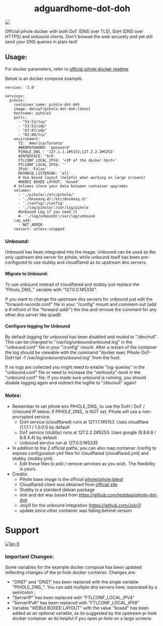<h1 align="center" id="heading"> adguardhome-dot-doh </h1>

<a href="https://github.com/frankebobdk/pihole-dot-doh/blob/main/CHANGELOG.MD"><img src="https://img.shields.io/badge/🔶-Changelog-blue" /></a>

Official pihole docker with both DoT (DNS over TLS), DoH (DNS over HTTPS)  and unbound clients. Don't browse the web securely and yet still send your DNS queries in plain text!

## Usage:

For docker parameters, refer to [official pihole docker readme](https://github.com/pi-hole/docker-pi-hole?tab=readme-ov-file#environment-variables). 

Below is an docker compose example.

```
version: '3.0'

services:
  pihole:
    container_name: pihole-dot-doh
    image: devzwf/pihole-dot-doh:latest
    hostname: pihole1
    ports:
      - "53:53/tcp"
      - "53:53/udp"
      - "67:67/udp"
      - "82:80/tcp"
    environment:
      TZ: 'America/Toronto'
      #WEBPASSWORD: 'password'
      PIHOLE_DNS_: '127.1.1.1#5153;127.2.2.2#5253'
      #INTERFACE: 'br0'
      FTLCONF_LOCAL_IPV4: '<IP of the docker host>'
      FTLCONF_LOCAL_IPV6: ''
      IPv6: 'False'
      DNSMASQ_LISTENING: 'all'
      # Use boxed layout (helpful when working on large screens)
      #WEBUI BOXED LAYOUT: 'boxed'
    # Volumes store your data between container upgrades
    volumes:
      - './pihole/:/etc/pihole/'
      - './dnsmasq.d/:/etc/dnsmasq.d/'
      - './config/:/config'
      - './log/pihole/:/var/log/pihole
      #Unbound Log if you need it
      #- './log/unbound/:/var/log/unbound
    cap_add:
      - NET_ADMIN
    restart: unless-stopped
```

### Unbound:

Unbound has been integrated into the image. Unbound can be used as the only upstream dns server for pihole, while unbound itself has been pre-configured to use stubby and cloudflared as its upstream dns servers.

#### Migrate to Unbound:
To use unbound instead of cloudflared and stubby just replace the "Pihole_DNS_" variable with "127.0.0.1#5335".

If you want to change the upstream dns servers for unbound just edit the "forward-records.conf" file in your "/config" mount and comment-out (add a # infront of the "forward-addr") the line and remove the comment for any other dns server like quad9.

#### Configure logging for Unbound
By default logging for unbound has been disabled and routed to "/dev/null". This can be changed to "/var/log/unbound/unbound.log" in the "unbound.conf" file in your "/config" mount. After a restart of the container the log should be viewable with the command "docker exec Pihole-DoT-DoH tail -f /var/log/unbound/unbound.log" from the host.

If no logs are collected you might need to enable "log-queries" in the "unbound.conf" file or need to increase the "verbosity"-level in the "unbound.conf" file. If you made sure unbound is running, you should disable logging again and redirect the logfile to "/dev/null" again!

### Notes:

- Remember to set pihole env PIHOLE_DNS_ to use the DoH / DoT / Unbound IP below. If PIHOLE_DNS_ is NOT set, Pihole will use a non-encrypted service.
  - DoH service (cloudflared) runs at 127.1.1.1#5153. Uses cloudflare (1.1.1.1 / 1.0.0.1) by default
  - DoT service (stubby) runs at 127.2.2.2#5253. Uses google (8.8.8.8 / 8.8.4.4) by default
  - Unbound service run at 127.0.0.1#5335
- In addition to the 2 official paths, you can also map container /config to expose configuration yml files for cloudflared (cloudflared.yml) and stubby (stubby.yml).
  - Edit these files to add / remove services as you wish. The flexibility is yours.
- Credits:
  - Pihole base image is the official [pihole/pihole:latest](https://hub.docker.com/r/pihole/pihole/tags?page=1&name=latest)
  - Cloudflared client was obtained from [official site](https://developers.cloudflare.com/cloudflare-one/connections/connect-apps/install-and-setup/installation#linux)
  - Stubby is a standard debian package
  - doh and dot was based from https://github.com/testdasi/pihole-dot-doh
  - Joly0 for the unbound integration (https://github.com/Joly0)
  - update since other container was falling behind version

# Support

[![ko-fi](https://www.ko-fi.com/img/githubbutton_sm.svg)](https://ko-fi.com/devzwf)


### Important Changes:

Some variables for the example docker compose has been updated reflecting changes of the pi-hole docker container.
Changes are:
- "DNS1" and "DNS1" has been replaced with the single variable "PIHOLE_DNS_". You can add multiple dns servers here, separated by a semicolon ;
- "ServerIP" has been replaced with "FTLCONF_LOCAL_IPV4"
- "ServerIPv6" has been replaced with "FTLCONF_LOCAL_IPV6"
- Variable "WEBUI BOXED LAYOUT" with the value "boxed" has been added as an optional variable, as its suggested by the upstream pi-hole docker container as its helpful if you open pi-hole on a large screens
